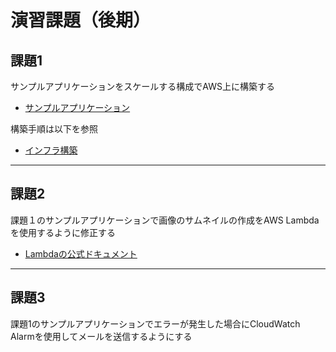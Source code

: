 # 演習課題（後期）

## 課題1
サンプルアプリケーションをスケールする構成でAWS上に構築する
* [サンプルアプリケーション](https://github.com/cupperservice/hj-sample-app)

構築手順は以下を参照
* [インフラ構築](https://github.com/cupperservice/hj-sample-infra)

---
## 課題2
課題１のサンプルアプリケーションで画像のサムネイルの作成をAWS Lambdaを使用するように修正する

* [Lambdaの公式ドキュメント](https://aws.amazon.com/jp/lambda/)

---
## 課題3
課題1のサンプルアプリケーションでエラーが発生した場合にCloudWatch Alarmを使用してメールを送信するようにする
